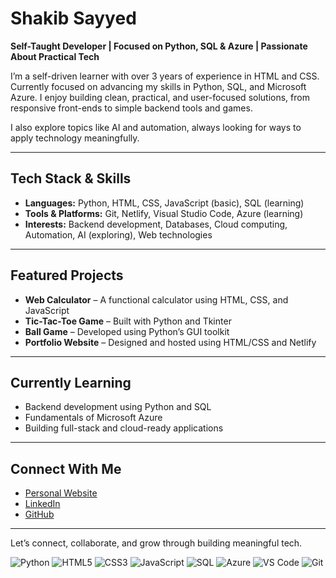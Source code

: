 # Shakib Sayyed

**Self-Taught Developer | Focused on Python, SQL & Azure | Passionate About Practical Tech**

I’m a self-driven learner with over 3 years of experience in HTML and CSS. Currently focused on advancing my skills in Python, SQL, and Microsoft Azure. I enjoy building clean, practical, and user-focused solutions, from responsive front-ends to simple backend tools and games. 

I also explore topics like AI and automation, always looking for ways to apply technology meaningfully.

---

## Tech Stack & Skills

- **Languages:** Python, HTML, CSS, JavaScript (basic), SQL (learning)
- **Tools & Platforms:** Git, Netlify, Visual Studio Code, Azure (learning)
- **Interests:** Backend development, Databases, Cloud computing, Automation, AI (exploring), Web technologies

---

## Featured Projects

- **Web Calculator** – A functional calculator using HTML, CSS, and JavaScript
- **Tic-Tac-Toe Game** – Built with Python and Tkinter
- **Ball Game** – Developed using Python’s GUI toolkit
- **Portfolio Website** – Designed and hosted using HTML/CSS and Netlify

---

## Currently Learning

- Backend development using Python and SQL
- Fundamentals of Microsoft Azure
- Building full-stack and cloud-ready applications

---

## Connect With Me

- [Personal Website](https://shakibsayyed.netlify.app/)
- [LinkedIn](https://www.linkedin.com/in/shakib-sayyed-81b9b4352/)
- [GitHub](https://github.com/ShakibCodes)

---

Let’s connect, collaborate, and grow through building meaningful tech.

<p align="left"> <img src="https://img.shields.io/badge/Python-3776AB?style=for-the-badge&logo=python&logoColor=white" alt="Python"/> <img src="https://img.shields.io/badge/HTML5-E34F26?style=for-the-badge&logo=html5&logoColor=white" alt="HTML5"/> <img src="https://img.shields.io/badge/CSS3-1572B6?style=for-the-badge&logo=css3&logoColor=white" alt="CSS3"/> <img src="https://img.shields.io/badge/JavaScript-F7DF1E?style=for-the-badge&logo=javascript&logoColor=black" alt="JavaScript"/> <img src="https://img.shields.io/badge/SQL-025E8C?style=for-the-badge&logo=postgresql&logoColor=white" alt="SQL"/> <img src="https://img.shields.io/badge/Azure-0078D4?style=for-the-badge&logo=microsoftazure&logoColor=white" alt="Azure"/> <img src="https://img.shields.io/badge/VS%20Code-007ACC?style=for-the-badge&logo=visual-studio-code&logoColor=white" alt="VS Code"/> <img src="https://img.shields.io/badge/Git-F05032?style=for-the-badge&logo=git&logoColor=white" alt="Git"/>
